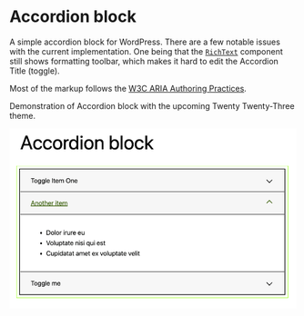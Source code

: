 # Accordion block

A simple accordion block for WordPress. There are a few notable issues with the current implementation. One being that the [`RichText`](https://github.com/WordPress/gutenberg/blob/HEAD/packages/block-editor/src/components/rich-text/README.md) component still shows formatting toolbar, which makes it hard to edit the Accordion Title (toggle).

Most of the markup follows the [W3C ARIA Authoring Practices](https://www.w3.org/WAI/ARIA/apg/example-index/accordion/accordion.html).

Demonstration of Accordion block with the upcoming Twenty Twenty-Three theme.

![Accordion block output in TwentyTwentyThree theme](docs/images/accordion-preview.png)
